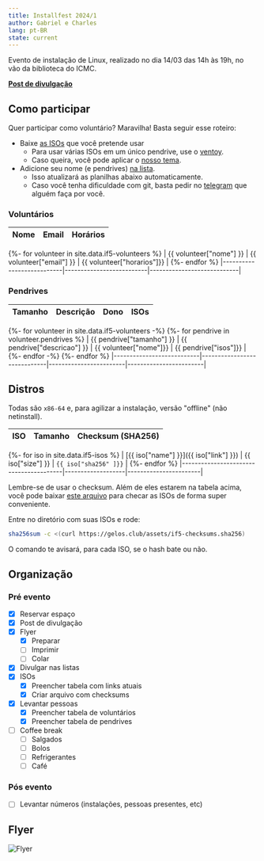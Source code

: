 ```yaml
---
title: Installfest 2024/1
author: Gabriel e Charles
lang: pt-BR
state: current
---
```


Evento de instalação de Linux, realizado no dia 14/03 das 14h às 19h, no vão da
biblioteca do ICMC.

[**Post de divulgação**](/2024/03/01/installfest-2024-1.html)

## Como participar

Quer participar como voluntário? Maravilha! Basta seguir esse roteiro:

- Baixe [as ISOs](#Distros) que você pretende usar
    - Para usar várias ISOs em um único pendrive, use o [ventoy](https://ventoy.net).
    - Caso queira, você pode aplicar o [nosso tema](https://github.com/gelos-icmc/tema-ventoy).
- Adicione seu nome (e pendrives) [na lista](https://github.com/gelos-icmc/site/blob/main/src/_data/if5-volunteers.yml).
    - Isso atualizará as planilhas abaixo automaticamente.
    - Caso você tenha dificuldade com git, basta pedir no [telegram](https://t.me/gelos_geral) que alguém faça por você.

### Voluntários

| **Nome**                  | **Email**                | **Horários**               |
|---------------------------|--------------------------|----------------------------|
{%- for volunteer in site.data.if5-volunteers %}
| {{ volunteer["nome"] }}   | {{ volunteer["email"] }} | {{ volunteer["horarios"]}} |
{%- endfor %}
|---------------------------|--------------------------|----------------------------|


### Pendrives

| **Tamanho**               | **Descrição**               | **Dono**               | **ISOs**               |
|---------------------------|-----------------------------|------------------------|------------------------|
{%- for volunteer in site.data.if5-volunteers -%}
{%- for pendrive in volunteer.pendrives %}
| {{ pendrive["tamanho"] }} | {{ pendrive["descricao"] }} | {{ volunteer["nome"]}} | {{ pendrive["isos"]}} |
{%- endfor -%}
{%- endfor %}
|---------------------------|-----------------------------|------------------------|------------------------|


## Distros

Todas são `x86-64` e, para agilizar a instalação, versão "offline" (não
netinstall).

| **ISO**                                | **Tamanho**       | **Checksum** (SHA256) |
|----------------------------------------|-------------------|-----------------------|
{%- for iso in site.data.if5-isos %}
| [{{ iso["name"] }}]({{ iso["link"] }}) | {{ iso["size"] }} | `{{ iso["sha256" ]}}` |
{%- endfor %}
|----------------------------------------|-------------------|-----------------------|

Lembre-se de usar o checksum. Além de eles estarem na tabela acima, você pode
baixar [este arquivo](/assets/if5-checksums.sha256) para checar as ISOs de
forma super conveniente.

Entre no diretório com suas ISOs e rode:

```bash
sha256sum -c <(curl https://gelos.club/assets/if5-checksums.sha256)
```

O comando te avisará, para cada ISO, se o hash bate ou não.

## Organização

### Pré evento

- [x] Reservar espaço
- [x] Post de divulgação
- [x] Flyer
    - [x] Preparar
    - [ ] Imprimir
    - [ ] Colar
- [x] Divulgar nas listas
- [x] ISOs
    - [x] Preencher tabela com links atuais
    - [x] Criar arquivo com checksums
- [x] Levantar pessoas
    - [x] Preencher tabela de voluntários
    - [x] Preencher tabela de pendrives
- [ ] Coffee break
    - [ ] Salgados
    - [ ] Bolos
    - [ ] Refrigerantes
    - [ ] Café

### Pós evento

- [ ] Levantar números (instalações, pessoas presentes, etc)

## Flyer

![Flyer](https://cloud.gelos.club/s/EHmYwea5kQT6Y7X/preview)
